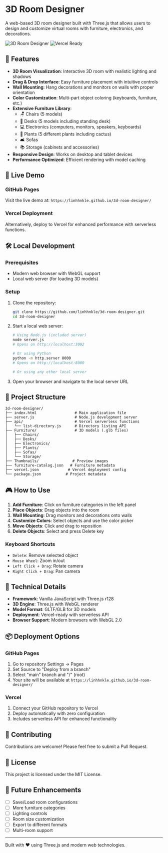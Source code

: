 # 3D Room Designer

A web-based 3D room designer built with Three.js that allows users to design and customize virtual rooms with furniture, electronics, and decorations.

![3D Room Designer](https://img.shields.io/badge/Three.js-r128-brightgreen) ![Vercel Ready](https://img.shields.io/badge/Vercel-Ready-black)

## 🌟 Features

- **3D Room Visualization**: Interactive 3D room with realistic lighting and shadows
- **Drag & Drop Interface**: Easy furniture placement with intuitive controls
- **Wall Mounting**: Hang decorations and monitors on walls with proper orientation
- **Color Customization**: Multi-part object coloring (keyboards, furniture, etc.)
- **Extensive Furniture Library**: 
  - 🪑 Chairs (5 models)
  - 🏢 Desks (5 models including standing desk)
  - 💻 Electronics (computers, monitors, speakers, keyboards)
  - 🌿 Plants (5 different plants including cactus)
  - 🛋️ Sofas
  - 📚 Storage (cabinets and accessories)
- **Responsive Design**: Works on desktop and tablet devices
- **Performance Optimized**: Efficient rendering with model caching

## 🚀 Live Demo

### GitHub Pages
Visit the live demo at: `https://linhhnkle.github.io/3d-room-designer/`

### Vercel Deployment
Alternatively, deploy to Vercel for enhanced performance with serverless functions.

## 🛠️ Local Development

### Prerequisites
- Modern web browser with WebGL support
- Local web server (for loading 3D models)

### Setup
1. Clone the repository:
   ```bash
   git clone https://github.com/linhhnkle/3d-room-designer.git
   cd 3d-room-designer
   ```

2. Start a local web server:
   ```bash
   # Using Node.js (included server)
   node server.js
   # Opens on http://localhost:3002
   
   # Or using Python
   python -m http.server 8000
   # Opens on http://localhost:8000
   
   # Or using any other local server
   ```

3. Open your browser and navigate to the local server URL

## 📁 Project Structure

```
3d-room-designer/
├── index.html                 # Main application file
├── server.js                  # Node.js development server
├── api/                       # Vercel serverless functions
│   └── list-directory.js      # Directory listing API
├── Furniture/                 # 3D models (.glb files)
│   ├── Chairs/
│   ├── Desks/
│   ├── Electronics/
│   ├── Plants/
│   ├── Sofas/
│   └── Storage/
├── Thumbnails/               # Preview images
├── furniture-catalog.json   # Furniture metadata
├── vercel.json             # Vercel deployment config
└── package.json           # Project metadata
```

## 🎮 How to Use

1. **Add Furniture**: Click on furniture categories in the left panel
2. **Place Objects**: Drag objects into the room
3. **Wall Mounting**: Drag monitors and decorations onto walls
4. **Customize Colors**: Select objects and use the color picker
5. **Move Objects**: Click and drag to reposition
6. **Delete Objects**: Select and press Delete key

### Keyboard Shortcuts
- `Delete`: Remove selected object
- `Mouse Wheel`: Zoom in/out
- `Left Click + Drag`: Rotate camera
- `Right Click + Drag`: Pan camera

## 🔧 Technical Details

- **Framework**: Vanilla JavaScript with Three.js r128
- **3D Engine**: Three.js with WebGL renderer
- **Model Format**: GLTF/GLB for 3D models
- **Deployment**: Vercel-ready with serverless API
- **Browser Support**: Modern browsers with WebGL 2.0

## 📦 Deployment Options

### GitHub Pages
1. Go to repository Settings → Pages
2. Set Source to "Deploy from a branch"
3. Select "main" branch and "/" (root)
4. Your site will be available at `https://linhhnkle.github.io/3d-room-designer/`

### Vercel
1. Connect your GitHub repository to Vercel
2. Deploy automatically with zero configuration
3. Includes serverless API for enhanced functionality

## 🤝 Contributing

Contributions are welcome! Please feel free to submit a Pull Request.

## 📄 License

This project is licensed under the MIT License.

## 🎯 Future Enhancements

- [ ] Save/Load room configurations
- [ ] More furniture categories
- [ ] Lighting controls
- [ ] Room size customization
- [ ] Export to different formats
- [ ] Multi-room support

---

Built with ❤️ using Three.js and modern web technologies.